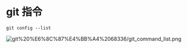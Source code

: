 # git 指令

```
git config --list
```

![git%20%E6%8C%87%E4%BB%A4%2068336/git_command_list.png](git%20%E6%8C%87%E4%BB%A4%2068336/git_command_list.png)